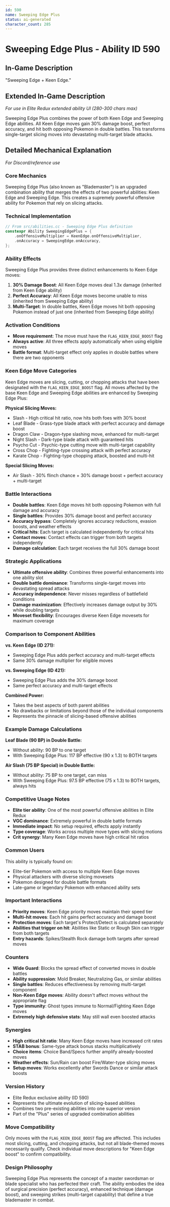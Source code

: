 ```yaml
---
id: 590
name: Sweeping Edge Plus
status: ai-generated
character_count: 285
---
```


# Sweeping Edge Plus - Ability ID 590

## In-Game Description
"Sweeping Edge + Keen Edge."

## Extended In-Game Description
*For use in Elite Redux extended ability UI (280-300 chars max)*

Sweeping Edge Plus combines the power of both Keen Edge and Sweeping Edge abilities. All Keen Edge moves gain 30% damage boost, perfect accuracy, and hit both opposing Pokemon in double battles. This transforms single-target slicing moves into devastating multi-target blade attacks.

## Detailed Mechanical Explanation
*For Discord/reference use*

### Core Mechanics
Sweeping Edge Plus (also known as "Blademaster") is an upgraded combination ability that merges the effects of two powerful abilities: Keen Edge and Sweeping Edge. This creates a supremely powerful offensive ability for Pokemon that rely on slicing attacks.

### Technical Implementation
```cpp
// From src/abilities.cc - Sweeping Edge Plus definition
constexpr Ability SweepingEdgePlus = {
    .onOffensiveMultiplier = KeenEdge.onOffensiveMultiplier,
    .onAccuracy = SweepingEdge.onAccuracy,
};
```

### Ability Effects
Sweeping Edge Plus provides three distinct enhancements to Keen Edge moves:

1. **30% Damage Boost**: All Keen Edge moves deal 1.3x damage (inherited from Keen Edge ability)
2. **Perfect Accuracy**: All Keen Edge moves become unable to miss (inherited from Sweeping Edge ability)
3. **Multi-Target**: In double battles, Keen Edge moves hit both opposing Pokemon instead of just one (inherited from Sweeping Edge ability)

### Activation Conditions
- **Move requirement**: The move must have the `FLAG_KEEN_EDGE_BOOST` flag
- **Always active**: All three effects apply automatically when using eligible moves
- **Battle format**: Multi-target effect only applies in double battles where there are two opponents

### Keen Edge Move Categories
Keen Edge moves are slicing, cutting, or chopping attacks that have been designated with the `FLAG_KEEN_EDGE_BOOST` flag. All moves affected by the base Keen Edge and Sweeping Edge abilities are enhanced by Sweeping Edge Plus:

**Physical Slicing Moves:**
- Slash - High critical hit ratio, now hits both foes with 30% boost
- Leaf Blade - Grass-type blade attack with perfect accuracy and damage boost
- Dragon Claw - Dragon-type slashing move, enhanced for multi-target
- Night Slash - Dark-type blade attack with guaranteed hits
- Psycho Cut - Psychic-type cutting move with multi-target capability
- Cross Chop - Fighting-type crossing attack with perfect accuracy
- Karate Chop - Fighting-type chopping attack, boosted and multi-hit

**Special Slicing Moves:**
- Air Slash - 30% flinch chance + 30% damage boost + perfect accuracy + multi-target

### Battle Interactions
- **Double battles**: Keen Edge moves hit both opposing Pokemon with full damage and accuracy
- **Single battles**: Provides 30% damage boost and perfect accuracy
- **Accuracy bypass**: Completely ignores accuracy reductions, evasion boosts, and weather effects
- **Critical hits**: Each target is calculated independently for critical hits
- **Contact moves**: Contact effects can trigger from both targets independently
- **Damage calculation**: Each target receives the full 30% damage boost

### Strategic Applications
- **Ultimate offensive ability**: Combines three powerful enhancements into one ability slot
- **Double battle dominance**: Transforms single-target moves into devastating spread attacks
- **Accuracy independence**: Never misses regardless of battlefield conditions
- **Damage maximization**: Effectively increases damage output by 30% while doubling targets
- **Moveset flexibility**: Encourages diverse Keen Edge movesets for maximum coverage

### Comparison to Component Abilities
**vs. Keen Edge (ID 271):**
- Sweeping Edge Plus adds perfect accuracy and multi-target effects
- Same 30% damage multiplier for eligible moves

**vs. Sweeping Edge (ID 421):**
- Sweeping Edge Plus adds the 30% damage boost
- Same perfect accuracy and multi-target effects

**Combined Power:**
- Takes the best aspects of both parent abilities
- No drawbacks or limitations beyond those of the individual components
- Represents the pinnacle of slicing-based offensive abilities

### Example Damage Calculations
**Leaf Blade (90 BP) in Double Battle:**
- Without ability: 90 BP to one target
- With Sweeping Edge Plus: 117 BP effective (90 x 1.3) to BOTH targets

**Air Slash (75 BP Special) in Double Battle:**
- Without ability: 75 BP to one target, can miss
- With Sweeping Edge Plus: 97.5 BP effective (75 x 1.3) to BOTH targets, always hits

### Competitive Usage Notes
- **Elite tier ability**: One of the most powerful offensive abilities in Elite Redux
- **VGC dominance**: Extremely powerful in double battle formats
- **Immediate impact**: No setup required, effects apply instantly
- **Type coverage**: Works across multiple move types with slicing motions
- **Crit synergy**: Many Keen Edge moves have high critical hit ratios

### Common Users
This ability is typically found on:
- Elite-tier Pokemon with access to multiple Keen Edge moves
- Physical attackers with diverse slicing movesets
- Pokemon designed for double battle formats
- Late-game or legendary Pokemon with enhanced ability sets

### Important Interactions
- **Priority moves**: Keen Edge priority moves maintain their speed tier
- **Multi-hit moves**: Each hit gains perfect accuracy and damage boost
- **Protection moves**: Each target's Protect/Detect is calculated separately
- **Abilities that trigger on hit**: Abilities like Static or Rough Skin can trigger from both targets
- **Entry hazards**: Spikes/Stealth Rock damage both targets after spread moves

### Counters
- **Wide Guard**: Blocks the spread effect of converted moves in double battles
- **Ability suppression**: Mold Breaker, Neutralizing Gas, or similar abilities
- **Single battles**: Reduces effectiveness by removing multi-target component
- **Non-Keen Edge moves**: Ability doesn't affect moves without the appropriate flag
- **Type immunity**: Ghost types immune to Normal/Fighting Keen Edge moves
- **Extremely high defensive stats**: May still wall even boosted attacks

### Synergies
- **High critical hit ratio**: Many Keen Edge moves have increased crit rates
- **STAB bonus**: Same-type attack bonus stacks multiplicatively
- **Choice items**: Choice Band/Specs further amplify already-boosted moves
- **Weather effects**: Sun/Rain can boost Fire/Water-type slicing moves
- **Setup moves**: Works excellently after Swords Dance or similar attack boosts

### Version History
- Elite Redux exclusive ability (ID 590)
- Represents the ultimate evolution of slicing-based abilities
- Combines two pre-existing abilities into one superior version
- Part of the "Plus" series of upgraded combination abilities

### Move Compatibility
Only moves with the `FLAG_KEEN_EDGE_BOOST` flag are affected. This includes most slicing, cutting, and chopping attacks, but not all blade-themed moves necessarily qualify. Check individual move descriptions for "Keen Edge boost" to confirm compatibility.

### Design Philosophy
Sweeping Edge Plus represents the concept of a master swordsman or blade specialist who has perfected their craft. The ability embodies the idea of surgical precision (perfect accuracy), enhanced technique (damage boost), and sweeping strikes (multi-target capability) that define a true blademaster in combat.